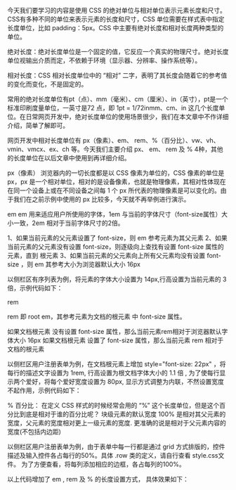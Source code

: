 今天我们要学习的内容是使用 CSS 的绝对单位与相对单位表示元素长度和尺寸。CSS有多种不同的单位来表示元素的长度和尺寸，CSS 单位需要在样式表中指定长度单位，比如 padding：5px。CSS 中主要有绝对长度和相对长度两种类型的单位。

绝对长度：绝对长度单位是一个固定的值，它反应一个真实的物理尺寸。绝对长度单位视输出介质而定，不依赖于环境（显示器、分辨率、操作系统等）。

相对长度：CSS 相对长度单位中的 “相对” 二字，表明了其长度会随着它的参考值的变化而变化，不是固定的。

常用的绝对长度单位有pt（点）、mm（毫米）、cm（厘米）、in（英寸），pt是一个标准印刷度量单位，一英寸是72 点，即 1pt = 1/72inmm、cm、in 这几个长度单位。在日常网页开发中，绝对长度单位的使用场景很少，我们在本文章中不作详细介绍，简单了解即可。

网页开发中相对长度单位有 px（像素）、em、 rem、%（百分比）、vw、vh、vmin、vmcx、ex、ch 等。今天我们主要介绍 px、 em、 rem 及 % 4种，其他的长度单位在以后文章中使用到再详细介绍。

px（像素）
浏览器内的一切长度都是以 CSS 像素为单位的，CSS 像素的单位是 px，px 是一个相对单位，相对的是设备像素，也就是物理像素，其相对性体现在在同一个设备上或在不同设备之间每 1 个 px 所代表的物理像素是可以变化的。由于我们在之前示例中使用的 px 比较多，今天就不再举例进行演示。

em
em 用来适应用户所使用的字体，1em 与当前的字体尺寸（font-size属性）大小一致，2em 相对于当前字体尺寸的2倍。

1、如果当前元素的父元素设置了 font-size，则 em 参考元素为其父元素
2、如果当前元素的父元素没有设置 font-size，则逐级向上查找有设置 font-size 属性的元素，直到 <html> 根元素
3、如果当前元素的父元素向上所有父元素均没有设置 font-size ，则 em 其参考大小为浏览器默认大小 16px

以侧栏区有序列表为例，将元素的字体大小设置为 14px,行高设置为当前元素的 3 倍，示例代码如下：

<style type="text/css">

    .aside ol {
        font-size: 14px;
        line-height: 3em;
    }

</style>


rem

rem 即 root em，其参考元素为文档的根元素 <html> 中 font-size 属性。

如果文档根元素 <html> 没有设置 font-size 属性，那么当前元素rem相对于浏览器默认字体大小 16px
如果文档根元素 <html style="font-size: 22px"> 设置了 font-size 属性，那么当前元素 rem 相对于文档的根元素 <html>

以侧栏区用户注册表单为例，在文档根元素上增加 style="font-size: 22px" ，将每行的描述文字设置为 1rem, 行高设置为根文档字体大小的 1.1 倍 , 为了使每行显示两个爱好，将每个爱好宽度设置为 80px, 显示方式调整为内联，不然设置宽度不起作用，示例代码如下：

<style type="text/css">

    .aside label {
        display:inline-block;
        width: 80px;
    }

    .aside .row span {
        font-size: 1rem;
        line-height: 1.1rem;
    }

</style>


% 百分比：
在定义 CSS 样式的时候经常会用的 “%” 这个长度单位，但是这个百分比到底是相对于谁的百分比呢？
块级元素的默认宽度 100% 是相对其父元素的宽度，父元素的宽度相对更上一级元素的宽度. 更准确的说是相对于父元素内容的宽度(不包括内边距)

以侧栏区用户注册表单为例，由于表单中每一行都是通过 grid 方式排版的，控件描述及输入控件各占每行的50%。具体 .row 类的定义，请自行查看 style.css文件。 为了方便查看，将每列添加相应的边框，各占每列的100%。

<style type="text/css">

    .row .item {
         width:100%;
         border: 1px dashed #ccc;
    }

     [title="hobby"]{
        height:3.5em !important;
    }

    .aside label {
        display:inline-block;
        width: 80px;
    }

    .aside .row span {
        font-size: 1rem;
        line-height: 1.1rem;
    }

    .aside ol {
        font-size: 14px;
        line-height: 3em;
    }

</style>

以上代码增加了 em , rem 及 % 的长度设置方式， 具体效果如下：

